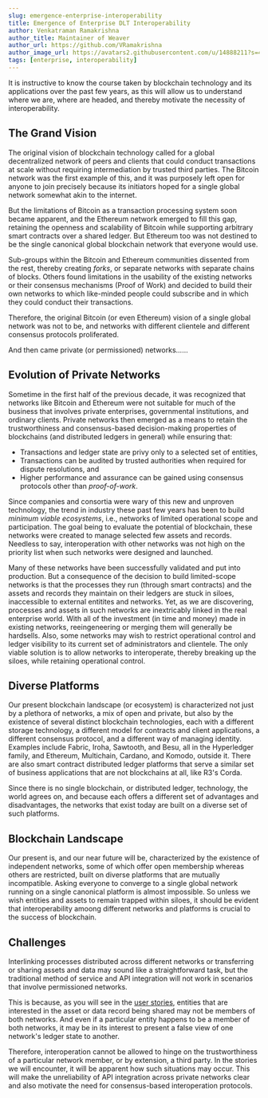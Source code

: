 ```yaml
---
slug: emergence-enterprise-interoperability
title: Emergence of Enterprise DLT Interoperability
author: Venkatraman Ramakrishna
author_title: Maintainer of Weaver
author_url: https://github.com/VRamakrishna
author_image_url: https://avatars2.githubusercontent.com/u/14888211?s=400&v=4
tags: [enterprise, interoperability]
---
```


It is instructive to know the course taken by blockchain technology and its applications over the past few years, as this will allow us to understand where we are, where are headed, and thereby motivate the necessity of interoperability.

## The Grand Vision
The original vision of blockchain technology called for a global decentralized network of peers and clients that could conduct transactions at scale without requiring intermediation by trusted third parties. The Bitcoin network was the first example of this, and it was purposely left open for anyone to join precisely because its initiators hoped for a single global network somewhat akin to the internet.

But the limitations of Bitcoin as a transaction processing system soon became apparent, and the Ethereum network emerged to fill this gap, retaining the openness and scalability of Bitcoin while supporting arbitrary smart contracts over a shared ledger. But Ethereum too was not destined to be the single canonical global blockchain network that everyone would use.

Sub-groups within the Bitcoin and Ethereum communities dissented from the rest, thereby creating _forks_, or separate networks with separate chains of blocks. Others found limitations in the usability of the existing networks or their consensus mechanisms (Proof of Work) and decided to build their own networks to which like-minded people could subscribe and in which they could conduct their transactions.

Therefore, the original Bitcoin (or even Ethereum) vision of a single global network was not to be, and networks with different clientele and different consensus protocols proliferated.

And then came private (or permissioned) networks......

## Evolution of Private Networks
Sometime in the first half of the previous decade, it was recognized that networks like Bitcoin and Ethereum were not suitable for much of the business that involves private enterprises, governmental institutions, and ordinary clients. Private networks then emerged as a means to retain the trustworthiness and consensus-based decision-making properties of blockchains (and distributed ledgers in general) while ensuring that:
- Transactions and ledger state are privy only to a selected set of entities,
- Transactions can be audited by trusted authorities when required for dispute resolutions, and
- Higher performance and assurance can be gained using consensus protocols other than _proof-of-work_.

Since companies and consortia were wary of this new and unproven technology, the trend in industry these past few years has been to build _minimum viable ecosystems_, i.e., networks of limited operational scope and participation. The goal being to evaluate the potential of blockchain, these networks were created to manage selected few assets and records. Needless to say, interoperation with other networks was not high on the priority list when such networks were designed and launched.

Many of these networks have been successfully validated and put into production. But a consequence of the decision to build limited-scope networks is that the processes they run (through smart contracts) and the assets and records they maintain on their ledgers are stuck in siloes, inaccessible to external entitites and networks. Yet, as we are discovering, processes and assets in such networks are inextricably linked in the real enterprise world. With all of the investment (in time and money) made in existing networks, reeingeneering or merging them will generally be hardsells. Also, some networks may wish to restrict operational control and ledger visibility to its current set of administrators and clientele. The only viable solution is to allow networks to interoperate, thereby breaking up the siloes, while retaining operational control.

## Diverse Platforms
Our present blockchain landscape (or ecosystem) is characterized not just by a plethora of networks, a mix of open and private, but also by the existence of several distinct blockchain technologies, each with a different storage technology, a different model for contracts and client applications, a different consensus protocol, and a different way of managing identity. Examples include Fabric, Iroha, Sawtooth, and Besu, all in the Hyperledger family, and Ethereum, Multichain, Cardano, and Komodo, outside it. There are also smart contract distributed ledger platforms that serve a similar set of business applications that are not blockchains at all, like R3's Corda.

Since there is no single blockchain, or distributed ledger, technology, the world agrees on, and because each offers a different set of advantages and disadvantages, the networks that exist today are built on a diverse set of such platforms.

## Blockchain Landscape
Our present is, and our near future will be, characterized by the existence of independent networks, some of which offer open membership whereas others are restricted, built on diverse platforms that are mutually incompatible. Asking everyone to converge to a single global network running on a single canonical platform is almost impossible. So unless we wish entities and assets to remain trapped within siloes, it should be evident that interoperability amoong different networks and platforms is crucial to the success of blockchain.

## Challenges

Interlinking processes distributed across different networks or transferring or sharing assets and data may sound like a straightforward task, but the traditional method of service and API integration will not work in scenarios that involve permissioned networks.

This is because, as you will see in the [user stories](/docs/external/user-stories/overview), entities that are interested in the asset or data record being shared may not be members of both networks. And even if a particular entity happens to be a member of both networks, it may be in its interest to present a false view of one network's ledger state to another.

Therefore, interoperation cannot be allowed to hinge on the trustworthiness of a particular network member, or by extension, a third party. In the stories we will encounter, it will be apparent how such situations may occur. This will make the unreliability of API integration across private networks clear and also motivate the need for consensus-based interoperation protocols.
